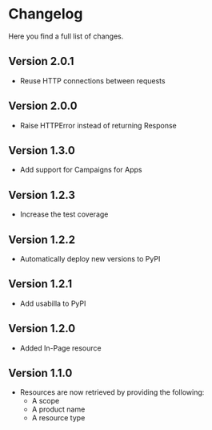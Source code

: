 Changelog
=========

Here you find a full list of changes.

Version 2.0.1
-------------

- Reuse HTTP connections between requests

Version 2.0.0
-------------

- Raise HTTPError instead of returning Response

Version 1.3.0
-------------

- Add support for Campaigns for Apps

Version 1.2.3
-------------

- Increase the test coverage

Version 1.2.2
-------------

- Automatically deploy new versions to PyPI

Version 1.2.1
-------------

- Add usabilla to PyPI

Version 1.2.0
-------------

- Added In-Page resource

Version 1.1.0
-------------

- Resources are now retrieved by providing the following:
	- A scope
	- A product name
	- A resource type
